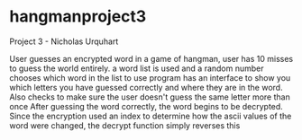 # hangmanproject3
Project 3 - Nicholas Urquhart

User guesses an encrypted word in a game of hangman, user has 10 misses to guess the world entirely.
a word list is used and a random number chooses which word in the list to use
program has an interface to show you which letters you have guessed correctly and where they are in the word.
Also checks to make sure the user doesn't guess the same letter more than once
After guessing the word correctly, the word begins to be decrypted.
Since the encryption used an index to determine how the ascii values of the word were changed, the decrypt function simply reverses this
